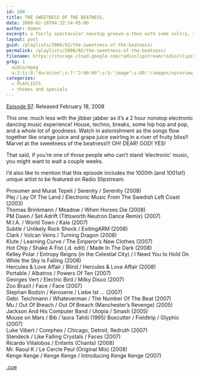 ```yaml
---
id: 180
title: THE SWEETNESS OF THE BEATNESS.
date: 2008-02-18T04:32:14-05:00
author: damon
excerpt: a fairly spectacular nonstop groove-a-thon with some sultry, slamming and serious synthbeats from the greatest in house, techno, breaks, and more.
layout: post
guid: /playlists/2008/02/the-sweetness-of-the-beatness/
permalink: /playlists/2008/02/the-sweetness-of-the-beatness/
filename: https://storage.cloud.google.com/radioslipstream/radio/slipstream-97.mp3
grbg: 1
  audio/mpeg
  a:2:{s:8:"duration";s:7:"2:00:00";s:5:"image";s:89:"/images/vpreview_center.png";}
categories:
  - PLAYLISTS
  - themes and specials
---
```


[Episode 97](https://storage.cloud.google.com/radioslipstream/radio/slipstream-97.mp3). Released February 18, 2008

This one: much less with the jibber jabber as it’s a 2 hour nonstop electronic dancing music experience! House, techno, breaks, some hip hop and pop, and a whole lot of goodness. Watch in astonishment as the songs flow together like orange juice and grape juice swirling in a river of fruity bliss!! Marvel at the sweetness of the beatness!!! OH! DEAR! GOD! YES! </p>

That said, if you’re one of those people who can’t stand ‘electronic’ music, you might want to wait a couple weeks.

I’d also like to mention that this episode includes the 1000th (and 1001st!) unique artist to be featured on Radio Slipstream.</em>

Prosumer and Murat Tepeli / Serenity / Serenity (2008)  
Plej / Lay Of The Land / Electronic Music From The Swedish Left Coast (2003)  
Thomas Brinkmann / Meadow / When Horses Die (2008)  
PM Dawn / Set Adrift (Tittsworth Neutron Dance Remix) (2007)  
M.I.A. / World Town / Kala (2007)  
Subtle / Unlikely Rock Shock / ExitingARM (2008)  
Clark / Volcan Veins / Turning Dragon (2008)  
Klute / Learning Curve / The Emperor’s New Clothes (2007)  
Hot Chip / Shake A Fist (.d. edit) / Made In The Dark (2008)  
Kelley Polar / Entropy Reigns (in the Celestial City) / I Need You to Hold On While the Sky Is Falling (2008)  
Hercules & Love Affair / Blind / Hercules & Love Affair (2008)  
Portable / Albatros / Powers Of Ten (2007)  
Georges Vert / Electric Bird / Milky Disco (2007)  
Zoo Brazil / Face / Face (2007)  
Stephan Bodzin / Kerosene / Liebe Ist … (2007)  
Gebr. Teichmann / Whateverman / The Number Of The Beat (2007)  
Mu / Out Of Breach / Out Of Breach (Manchester’s Revenge) (2005)  
Jackson And His Computer Band / Utopia / Smash (2005)  
Mouse on Mars / Bib / Iaora Tahiti (1995)
Boxcutter / Fieldtrip / Glyphic (2007)  
Luke Vibert / Comphex / Chicago, Detroit, Redruth (2007)  
Stendeck / Like Falling Crystals / Faces (2007)  
Ricardo Villalobos / Enfants (Chants) (2008)  
Mr. Raoul K / Le Cercle Peul (Original Mix) (2008)  
Kenge Kenge / Kenge Kenge / Introducing Kenge Kenge (2007)

[.cue](https://storage.cloud.google.com/radioslipstream/radio/slipstream-97.cue)
